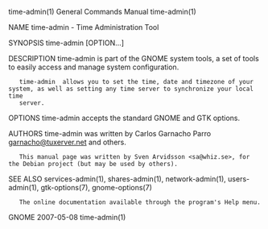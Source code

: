 time-admin(1)                                                 General Commands Manual                                                time-admin(1)

NAME
       time-admin - Time Administration Tool

SYNOPSIS
       time-admin [OPTION...]

DESCRIPTION
       time-admin is part of the GNOME system tools, a set of tools to easily access and manage system configuration.

       time-admin  allows you to set the time, date and timezone of your system, as well as setting any time server to synchronize your local time
       server.

OPTIONS
       time-admin accepts the standard GNOME and GTK options.

AUTHORS
       time-admin was written by Carlos Garnacho Parro <garnacho@tuxerver.net> and others.

       This manual page was written by Sven Arvidsson <sa@whiz.se>, for the Debian project (but may be used by others).

SEE ALSO
       services-admin(1), shares-admin(1), network-admin(1), users-admin(1), gtk-options(7), gnome-options(7)

       The online documentation available through the program's Help menu.

GNOME                                                               2007-05-08                                                       time-admin(1)
